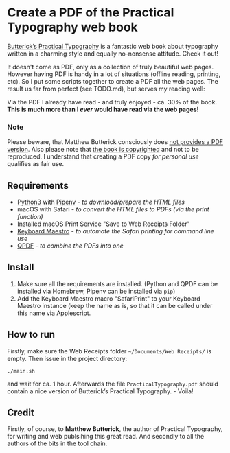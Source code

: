 # Create a PDF of the Practical Typography web book

[Butterick’s Practical Typography](https://practicaltypography.com/) is a fantastic web book about typography written in a charming style and equally no-nonsense attitude. Check it out!

It doesn't come as PDF, only as a collection of truly beautiful web pages. However having PDF is handy in a lot of situations (offline reading, printing, etc). So I put some scripts together to create a PDF all the web pages. The result us far from perfect (see TODO.md), but serves my reading well: 

Via the PDF I already have read - and truly enjoyed - ca. 30% of the book. **This is much more than I *ever* would have read via the web pages!**

### Note

Please beware, that Matthew Butterick consciously does [not provides a PDF version](https://practicaltypography.com/why-theres-no-e-book-or-pdf.html). Also please note that [the book is copyrighted](https://practicaltypography.com/end-credits.html#legal) and not to be reproduced. I understand that creating a PDF copy *for personal use* qualifies as fair use.

## Requirements

* [Python3](https://www.python.org/) with [Pipenv](https://docs.pipenv.org/) - *to download/prepare the HTML files*
* macOS with Safari - *to convert the HTML files to PDFs (via the print function)*
* Installed macOS Print Service "Save to Web Receipts Folder"
* [Keyboard Maestro](https://www.keyboardmaestro.com/main/) - *to automate the Safari printing for command line use*
* [QPDF](http://qpdf.sourceforge.net/) - *to combine the PDFs into one*

## Install

1) Make sure all the requirements are installed. (Python and QPDF can be installed via Homebrew, Pipenv can be installed via `pip`)
2) Add the Keyboard Maestro macro "SafariPrint" to your Keyboard Maestro instance (keep the name as is, so that it can be called under this name via Applescript.

## How to run

Firstly, make sure the Web Receipts folder `~/Documents/Web Receipts/` is empty. Then issue in the project directory:

    ./main.sh

and wait for ca. 1 hour. Afterwards the file `PracticalTypography.pdf` should contain a nice version of Butterick’s Practical Typography. - Voila!

## Credit

Firstly, of course, to **Matthew Butterick**, the author of Practical Typography, for writing and web publsihing this great read. And secondly to all the authors of the bits in the tool chain.

<!--  LocalWords:  Butterick QPDF Pipenv
 -->
